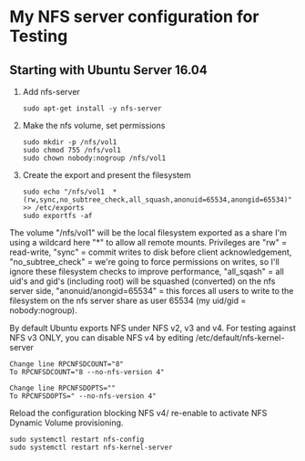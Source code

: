 # My NFS server configuration for Testing
## Starting with Ubuntu Server 16.04
1. Add nfs-server
    ```
    sudo apt-get install -y nfs-server
    ```
2. Make the nfs volume, set permissions
    ```
    sudo mkdir -p /nfs/vol1
    sudo chmod 755 /nfs/vol1
    sudo chown nobody:nogroup /nfs/vol1
    ```
3. Create the export and present the filesystem
    ```
    sudo echo "/nfs/vol1  *(rw,sync,no_subtree_check,all_squash,anonuid=65534,anongid=65534)" >> /etc/exports
    sudo exportfs -af
    ```
The volume "/nfs/vol1" will be the local filesystem exported as a share
I'm using a wildcard here "*" to allow all remote mounts. Privileges are "rw" = read-write, "sync" = commit writes to disk before client acknowledgement, "no_subtree_check" = we're going to force permissions on writes, so I'll ignore these filesystem checks to improve performance, "all_sqash" = all uid's and gid's (including root) will be squashed (converted) on the nfs server side, "anonuid/anongid=65534" = this forces all users to write to the filesystem on the nfs server share as user 65534 (my uid/gid = nobody:nogroup).

By default Ubuntu exports NFS under NFS v2, v3 and v4. For testing against NFS v3 ONLY, you can disable NFS v4 by editing /etc/default/nfs-kernel-server

 
```
Change line RPCNFSDCOUNT="8"
To RPCNFSDCOUNT="8 --no-nfs-version 4"

Change line RPCNFSDOPTS=""
To RPCNFSDOPTS=" --no-nfs-version 4"
```

Reload the configuration blocking NFS v4/ re-enable to activate NFS Dynamic Volume provisioning.

    
    sudo systemctl restart nfs-config
    sudo systemctl restart nfs-kernel-server
    